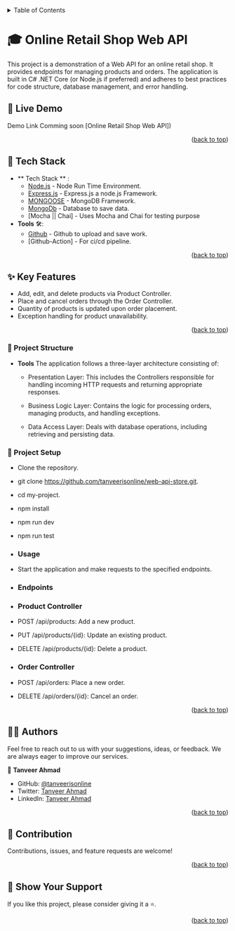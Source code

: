 <a name="readme-top"></a>

<details>
<summary>Table of Contents</summary>

- [🎓 Web-Api-Store ](#-Web-Api-Store)
  - [📸 Screenshots ](#-screenshots-)
  - [🚀 Live Demo](#-live-demo)
  - [📋 Kanban Board](#-kanban-board)
  - [🧰 Tech Stack ](#-tech-stack--)
  - [✨ Key Features ](#-key-features--)
  - [📘 Getting Started ](#-getting-started--)
    - [📂 Setup](#-setup)
    - [📥 Installation](#-installation)
  - [👨‍💻 Authors ](#-authors--)
  - [🎯 Future Features ](#-future-features--)
  - [🤝 Contribution ](#-contribution--)
  - [💖 Show Your Support ](#-show-your-support--)
  - [🙏 Acknowledgements](#-acknowledgements)
  - [📜 License ](#-license-)
  </details>

# 🎓 Online Retail Shop Web API <a name="about-project"></a>

This project is a demonstration of a Web API for an online retail shop. It provides endpoints for managing products and orders. The application is built in C# .NET Core (or Node.js if preferred) and adheres to best practices for code structure, database management, and error handling.

## 🚀 Live Demo

Demo Link Comming soon [Online Retail Shop Web API])

<p align="right">(<a href="#readme-top">back to top</a>)</p>

## 🧰 Tech Stack <a name="tech-stack"></a>

- ** Tech Stack ** :
  - [Node.js](https:node.org/) - Node Run Time Environment.
  - [Express.js](https:express.js) - Express.js a node.js Framework.
  - [MONGOOSE](https://mongoosejs.com/) - MongoDB Framework.
  - [MongoDb](https://www.mongodb.com/) - Database to save data.
  - [Mocha || Chai] - Uses Mocha and Chai for testing purpose
- **Tools** 🛠:
  - [Github](https://github.com/) - Github to upload and save work.
  - [Github-Action] - For ci/cd pipeline.

<p align="right">(<a href="#readme-top">back to top</a>)</p>

## ✨ Key Features <a name="key-features"></a>

- Add, edit, and delete products via Product Controller.
- Place and cancel orders through the Order Controller.
- Quantity of products is updated upon order placement.
- Exception handling for product unavailability.

<p align="right">(<a href="#readme-top">back to top</a>)</p>

### 📂 Project Structure

- **Tools** The application follows a three-layer architecture consisting of:

  - Presentation Layer: This includes the Controllers responsible for handling incoming HTTP requests and returning appropriate responses.

  - Business Logic Layer: Contains the logic for processing orders, managing products, and handling exceptions.

  - Data Access Layer: Deals with database operations, including retrieving and persisting data.

### 📂 Project Setup

- Clone the repository.
- git clone https://github.com/tanveerisonline/web-api-store.git.
- cd my-project.
- npm install
- npm run dev
- npm run test

- ### Usage
- Start the application and make requests to the specified endpoints.

- ### Endpoints

- ### Product Controller
- POST /api/products: Add a new product.
- PUT /api/products/{id}: Update an existing product.
- DELETE /api/products/{id}: Delete a product.

- ### Order Controller
- POST /api/orders: Place a new order.
- DELETE /api/orders/{id}: Cancel an order.

<p align="right">(<a href="#readme-top">back to top</a>)</p>

## 👨‍💻 Authors <a name="author"></a>

Feel free to reach out to us with your suggestions, ideas, or feedback. We are always eager to improve our services.

👤 **Tanveer Ahmad**

- GitHub: [@tanveerisonline](https://github.com/tanveerisonline)
- Twitter: [Tanveer Ahmad](https://twitter.com/Tanveer98589023)
- LinkedIn: [Tanveer Ahmad](https://www.linkedin.com/in/tanveerisonline/)

<p align="right">(<a href="#readme-top">back to top</a>)</p>

## 🤝 Contribution <a name="contribution"></a>

Contributions, issues, and feature requests are welcome!

<p align="right">(<a href="#readme-top">back to top</a>)</p>

## 💖 Show Your Support <a name="support"></a>

If you like this project, please consider giving it a ⭐.

<p align="right">(<a href="#readme-top">back to top</a>)</p>

```

```
